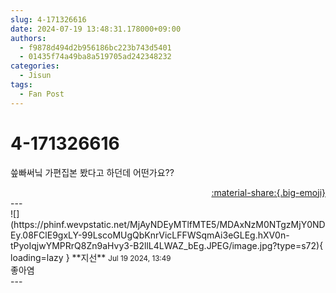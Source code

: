 ```yaml
---
slug: 4-171326616
date: 2024-07-19 13:48:31.178000+09:00
authors:
  - f9878d494d2b956186bc223b743d5401
  - 01435f74a49ba8a519705ad242348232
categories:
  - Jisun
tags:
  - Fan Post
---
```


# 4-171326616

<div class="post-container" markdown="1">
<div class="content-container md-sidebar__scrollwrap" markdown="1">

씊빠써닠 가편집본 봤다고 하던데 어떤가요??

</div>
</div>

<div style="text-align: right;" markdown="1">
<a href="https://weverse.io/fromis9/fanpost/4-171326616" style="text-align: right;">:material-share:{.big-emoji}</a>
</div>
---

<div class="comments-container md-sidebar__scrollwrap" markdown="1">
<div class="comment" markdown="1">
<div class='id-container' markdown="1">
![](https://phinf.wevpstatic.net/MjAyNDEyMTlfMTE5/MDAxNzM0NTgzMjY0NDEy.08FClE9gxLY-99LscoMUgQbKnrVicLFFWSqmAi3eGLEg.hXV0n-tPyoIqjwYMPRrQ8Zn9aHvy3-B2llL4LWAZ_bEg.JPEG/image.jpg?type=s72){ loading=lazy }
**<span class="artist">지선</span>** <small>Jul 19 2024, 13:49</small><br>
</div>
<div class='comment-body' markdown="1">
좋아염
</div>
</div>
</div>
---
